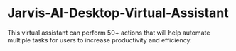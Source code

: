 # Jarvis-AI-Desktop-Virtual-Assistant
This virtual assistant can perform 50+ actions that will help automate multiple tasks for users to increase productivity and efficiency. 
